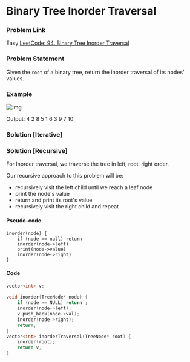 # Binary Tree Inorder Traversal 

### Problem Link
Easy [LeetCode: 94. Binary Tree Inorder Traversal](https://leetcode.com/problems/binary-tree-inorder-traversal/)

### Problem Statement

Given the `root` of a binary tree, return the inorder traversal of its nodes' values.

### Example

![img](https://lh3.googleusercontent.com/QRTgAbTK-54jPLU87RN4OAXWlBu1WR36LyaANNQ_Pg0N2gKmM0k_30h5S68Dwm_2qledVGQd5Byltj16KO3J5ufZs1ipixS4DKpHTRITXDiHajiLXEjf_sY7Id7e8G7r4mhBbANn)

Output: 4 2 8 5 1 6 3 9 7 10

### Solution [Iterative]

### Solution [Recursive]

For Inorder traversal, we traverse the tree in left, root, right order. 

Our recursive approach to this problem will be:

- recursively visit the left child until we reach a leaf node
- print the node's value
- return and print its root's value
- recursively visit the right child and repeat

#### Pseudo-code

```
inorder(node) {
    if (node == null) return
    inorder(node->left)
    print(node->value)
    inorder(node->right)
}
```

#### Code

```c++
vector<int> v;
    
void inorder(TreeNode* node) {
    if (node == NULL) return ;
    inorder(node->left);
    v.push_back(node->val);
    inorder(node->right);
    return;
}
vector<int> inorderTraversal(TreeNode* root) {
    inorder(root);
    return v;
}	
```

